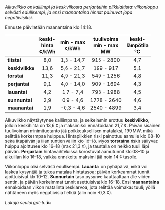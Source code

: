 *Alkuviikko on kalliimpi ja keskiviikosta perjantaihin piikkialtista; viikonloppu selvästi edullisempi, ja ensi maanantaina hinnat painuvat jopa negatiivisiksi.*

Ennuste päivitetään maanantaina klo 14:18.

|  | keski-<br>hinta<br>¢/kWh | min - max<br>¢/kWh | tuulivoima<br>min - max<br>MW | keski-<br>lämpötila<br>°C |
|:-------------|:----------------:|:----------------:|:-------------:|:-------------:|
| **tiistai** | 8,0 | 1,3 - 14,7 | 915 - 2800 | 4,7 |
| **keskiviikko** | 13,6 | 5,6 - 21,7 | 199 - 917 | 5,1 |
| **torstai** | 11,3 | 4,9 - 21,3 | 549 - 1256 | 4,8 |
| **perjantai** | 9,1 | 4,0 - 14,0 | 909 - 1694 | 4,3 |
| **lauantai** | 4,2 | 1,7 - 7,4 | 793 - 1988 | 4,5 |
| **sunnuntai** | 2,9 | 0,9 - 4,6 | 1778 - 2640 | 4,6 |
| **maanantai** | 1,9 | -0,3 - 4,6 | 2540 - 4899 | 3,4 |

Alkuviikko näyttäytynee kalliimpana, ja selkeimmin erottuu **keskiviikko**, jolloin keskihinta on 13,6 ¢ ja maksimiksi ennakoidaan 21,7 ¢. Päivän sisäinen tuulivoiman minimituotanto jää poikkeuksellisen matalaksi, 199 MW, mikä selittää korkeampaa huippua. Hintapiikkien riski painottuu aamulle klo 08–10 sekä iltapäivän ja illan tuntien väliin klo 16–18. Myös **torstaina** riskit säilyvät: huippu ajoittunee klo 16–18 (max 21,3 ¢), ja taustalla on heikko tuuli läpi päivän. **Perjantain** hintavaihteluissa korostuvat aamutunnit klo 08–10 ja alkuillan klo 16–18, vaikka ennakoitu maksimi jää noin 14 ¢ tasolle.

Viikonloppu olisi selvästi edullisempi. **Lauantai** on pyhäpäivä, mikä voi laskea kysyntää ja tukea matalaa hintatasoa; päivän korkeammat tunnit ajoittuisivat klo 10–12. **Sunnuntain** taso pysynee kauttaaltaan alle viiden sentin, ja päivän korkeimmat tunnit asettuisivat klo 16–18. Ensi **maanantaina** ennakoidaan viikon matalinta keskiarvoa, jota selittää voimakas tuuli; yöllä nähtäneen myös negatiivisia hetkiä (alin noin -0,3 ¢).

*Lukuja seuloi gpt-5.* 🌬️
